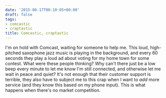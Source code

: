 ```yaml
---
date: '2015-08-17T00:10:05+00:00'
draft: false
tags:
- comcastic
- craptastic
title: Comcastic, craptastic
---
```


I'm on hold with Comcast, waiting for someone to help me. This loud, high-pitched saxophone jazz music is playing in the background, and every 60 seconds they play a loud ad about voting for my home town for some contest. What were these people thinking? Why can't there just be a low beep every minute to let me know I'm still connected, and otherwise let me wait in peace and quiet? It's not enough that their customer support is terrible, they also have to subject me to this crap when I want to *add* more service (and they know this based on my phone input). This is what happens when there's no market competition.
